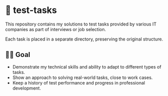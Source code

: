 # 📂 test-tasks

This repository contains my solutions to test tasks provided by various IT companies as part of interviews or job selection.

Each task is placed in a separate directory, preserving the original structure.

## 🧑‍💻 Goal

- Demonstrate my technical skills and ability to adapt to different types of tasks.
- Show an approach to solving real-world tasks, close to work cases.
- Keep a history of test performance and progress in professional development.
